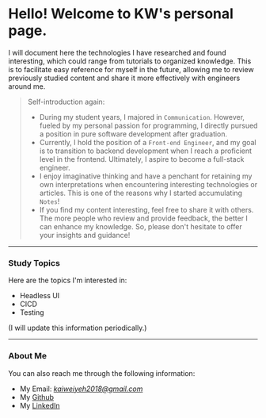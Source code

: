 # Hello! Welcome to KW's personal page.

I will document here the technologies I have researched and found interesting, which could range from tutorials to organized knowledge. This is to facilitate easy reference for myself in the future, allowing me to review previously studied content and share it more effectively with engineers around me.

> Self-introduction again:
> - During my student years, I majored in `Communication`. However, fueled by my personal passion for programming, I directly pursued a position in pure software development after graduation.
> - Currently, I hold the position of a `Front-end Engineer`, and my goal is to transition to backend development when I reach a proficient level in the frontend. Ultimately, I aspire to become a full-stack engineer.
> - I enjoy imaginative thinking and have a penchant for retaining my own interpretations when encountering interesting technologies or articles. This is one of the reasons why I started accumulating `Notes`!
> - If you find my content interesting, feel free to share it with others. The more people who review and provide feedback, the better I can enhance my knowledge. So, please don't hesitate to offer your insights and guidance!

---

### Study Topics
Here are the topics I'm interested in:
- Headless UI
- CICD
- Testing

(I will update this information periodically.)

---

### About Me
You can also reach me through the following information:
- My Email: *kaiweiyeh2018@gmail.com*
- My [Github](https://github.com/kwei)
- My [LinkedIn](https://www.linkedin.com/in/kaiwei-yeh-bios/)
